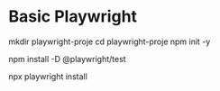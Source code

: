 # Basic Playwright

mkdir playwright-proje
cd playwright-proje
npm init -y

npm install -D @playwright/test

npx playwright install